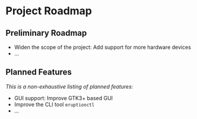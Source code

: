 # Project Roadmap

## Preliminary Roadmap

* Widen the scope of the project: Add support for more hardware devices
* ...

## Planned Features

_This is a non-exhaustive listing of planned features:_

* GUI support: Improve GTK3+ based GUI
* Improve the CLI tool `eruptionctl`
* ...

